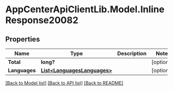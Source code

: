 # AppCenterApiClientLib.Model.InlineResponse20082
## Properties

Name | Type | Description | Notes
------------ | ------------- | ------------- | -------------
**Total** | **long?** |  | [optional] 
**Languages** | [**List&lt;LanguagesLanguages&gt;**](LanguagesLanguages.md) |  | [optional] 

[[Back to Model list]](../README.md#documentation-for-models) [[Back to API list]](../README.md#documentation-for-api-endpoints) [[Back to README]](../README.md)

